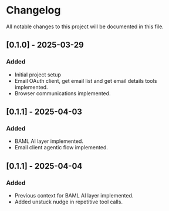# Changelog
All notable changes to this project will be documented in this file.

## [0.1.0] - 2025-03-29

### Added
- Initial project setup
- Email OAuth client, get email list and get email details tools implemented.
- Browser communications implemented.

## [0.1.1] - 2025-04-03

### Added
- BAML AI layer implemented.
- Email client agentic flow implemented.

## [0.1.1] - 2025-04-04

### Added
- Previous context for BAML AI layer implemented.
- Added unstuck nudge in repetitive tool calls.